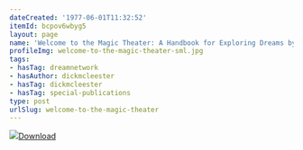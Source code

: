 ```yaml
---
dateCreated: '1977-06-01T11:32:52'
itemId: bcpov6wbyg5
layout: page
name: 'Welcome to the Magic Theater: A Handbook for Exploring Dreams by Dick McLeester'
profileImg: welcome-to-the-magic-theater-sml.jpg
tags:
- hasTag: dreamnetwork
- hasAuthor: dickmcleester
- hasTag: dickmcleester
- hasTag: special-publications
type: post
urlSlug: welcome-to-the-magic-theater
---
```

<img class="card-journal-img" src="../images/welcome-to-the-magic-theater-rect.jpg"/><a href="../files/pdfs/Volume_publications/publications.welcome-to-the-magic-theater.pdf" download="">Download</a>